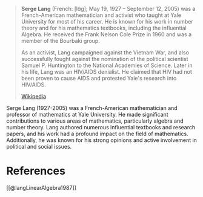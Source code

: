 
> **Serge Lang** (French: [lɑ̃ɡ]; May 19, 1927 – September 12, 2005) was a French-American mathematician and activist who taught at Yale University for most of his career. He is known for his work in number theory and for his mathematics textbooks, including the influential Algebra. He received the Frank Nelson Cole Prize in 1960 and was a member of the Bourbaki group.
>
> As an activist, Lang campaigned against the Vietnam War, and also successfully fought against the nomination of the political scientist Samuel P. Huntington to the National Academies of Science. Later in his life, Lang was an HIV/AIDS denialist. He claimed that HIV had not been proven to cause AIDS and protested Yale's research into HIV/AIDS.
>
> [Wikipedia](https://en.wikipedia.org/wiki/Serge%20Lang)

Serge Lang (1927-2005) was a French-American mathematician and professor of mathematics at Yale University. He made significant contributions to various areas of mathematics, particularly algebra and number theory. Lang authored numerous influential textbooks and research papers, and his work had a profound impact on the field of mathematics. Additionally, he was known for his strong opinions and active involvement in political and social issues.

# References

[[@langLinearAlgebra1987]]